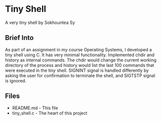 # Tiny Shell

A very tiny shell by Sokhountea Sy

## Brief Into

As part of an assignment in my course Operating Systems, I developed a tiny shell using C. It has very minimal functionality. Implemented chdir and history as internal commands. The chdir would change the current working directory of the process and history would list the last 100 commands that were executed in the tiny shell. SIGNINT signal is handled differently by asking the user for confirmation to terminate the shell, and SIGTSTP signal is ignored.

## Files
* README.md - This file
* tiny_shell.c - The heart of this project
